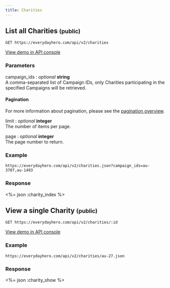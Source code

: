 ```yaml
---
title: Charities
---
```

## List all Charities <small>(public)</small>

    GET https://everydayhero.com/api/v2/charities

[View demo in API console](/console/?query=charities.json) 

### Parameters

campaign_ids : _optional_ **string**<br/>
A comma-separated list of Campaign IDs, only Charities participating in the specified Campaigns will be retrieved.

#### Pagination

For more information about pagination, please see the [pagination
overview](/overview/#pagination).

limit : _optional_ **integer**<br/>
The number of items per page.

page : _optional_ **integer**<br/>
The page number to return.

### Example

    https://everydayhero.com/api/v2/charities.json?campaign_ids=au-3707,au-1493

### Response

<%= json :charity_index %>

## View a single Charity <small>(public)</small>

    GET https://everydayhero.com/api/v2/charities/:id

[View demo in API console](/console/?query=charities/au-8.json) 

### Example

    https://everydayhero.com/api/v2/charities/au-27.json

### Response

<%= json :charity_show %>
